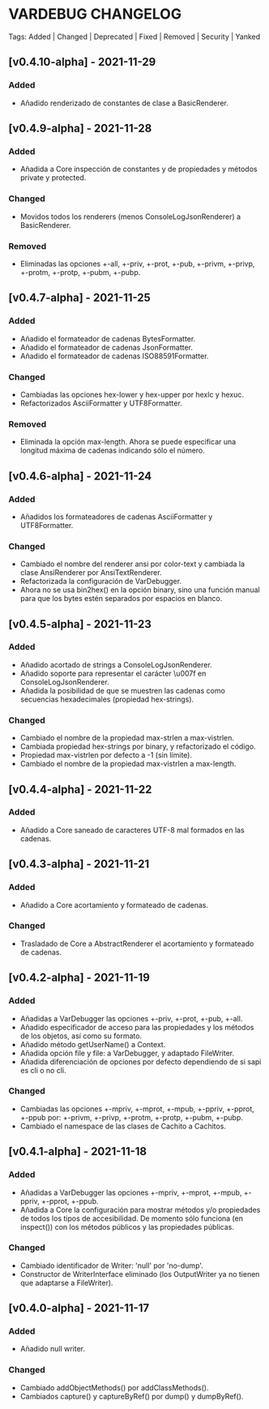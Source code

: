 # VARDEBUG CHANGELOG

Tags: Added | Changed | Deprecated | Fixed | Removed | Security | Yanked


## [v0.4.10-alpha] - 2021-11-29

### Added

 - Añadido renderizado de constantes de clase a BasicRenderer.


## [v0.4.9-alpha] - 2021-11-28

### Added

 - Añadida a Core inspección de constantes y de propiedades y métodos private y
   protected.

### Changed

 - Movidos todos los renderers (menos ConsoleLogJsonRenderer) a BasicRenderer.

### Removed

 - Eliminadas las opciones +-all, +-priv, +-prot, +-pub, +-privm, +-privp,
   +-protm, +-protp, +-pubm, +-pubp.


## [v0.4.7-alpha] - 2021-11-25

### Added

 - Añadido el formateador de cadenas BytesFormatter.
 - Añadido el formateador de cadenas JsonFormatter.
 - Añadido el formateador de cadenas ISO88591Formatter.

### Changed

 - Cambiadas las opciones hex-lower y hex-upper por hexlc y hexuc.
 - Refactorizados AsciiFormatter y UTF8Formatter.

### Removed

 - Eliminada la opción max-length. Ahora se puede especificar una longitud
   máxima de cadenas indicando sólo el número.


## [v0.4.6-alpha] - 2021-11-24

### Added

 - Añadidos los formateadores de cadenas AsciiFormatter y UTF8Formatter.

### Changed

 - Cambiado el nombre del renderer ansi por color-text y cambiada la clase
   AnsiRenderer por AnsiTextRenderer.
 - Refactorizada la configuración de VarDebugger.
 - Ahora no se usa bin2hex() en la opción binary, sino una función manual para
   que los bytes estén separados por espacios en blanco.


## [v0.4.5-alpha] - 2021-11-23

### Added

 - Añadido acortado de strings a ConsoleLogJsonRenderer.
 - Añadido soporte para representar el carácter \u007f en
   ConsoleLogJsonRenderer.
 - Añadida la posibilidad de que se muestren las cadenas como secuencias
   hexadecimales (propiedad hex-strings).

### Changed

 - Cambiado el nombre de la propiedad max-strlen a max-vistrlen.
 - Cambiada propiedad hex-strings por binary, y refactorizado el código.
 - Propiedad max-vistrlen por defecto a -1 (sin límite).
 - Cambiado el nombre de la propiedad max-vistrlen a max-length.


## [v0.4.4-alpha] - 2021-11-22

### Added

 - Añadido a Core saneado de caracteres UTF-8 mal formados en las cadenas.


## [v0.4.3-alpha] - 2021-11-21

### Added

 - Añadido a Core acortamiento y formateado de cadenas.

### Changed

 - Trasladado de Core a AbstractRenderer el acortamiento y formateado de
   cadenas.


## [v0.4.2-alpha] - 2021-11-19

### Added

 - Añadidas a VarDebugger las opciones +-priv, +-prot, +-pub, +-all.
 - Añadido especificador de acceso para las propiedades y los métodos de los
   objetos, así como su formato.
 - Añadido método getUserName() a Context.
 - Añadida opción file y file: a VarDebugger, y adaptado FileWriter.
 - Añadida diferenciación de opciones por defecto dependiendo de si sapi es cli
   o no cli.

### Changed

 - Cambiadas las opciones +-mpriv, +-mprot, +-mpub, +-ppriv, +-pprot, +-ppub
   por: +-privm, +-privp, +-protm, +-protp, +-pubm, +-pubp.
 - Cambiado el namespace de las clases de Cachito a Cachitos.


## [v0.4.1-alpha] - 2021-11-18

### Added

 - Añadidas a VarDebugger las opciones +-mpriv, +-mprot, +-mpub, +-ppriv,
   +-pprot, +-ppub.
 - Añadida a Core la configuración para mostrar métodos y/o propiedades de todos
   los tipos de accesibilidad. De momento sólo funciona (en inspect()) con los
   métodos públicos y las propiedades públicas.

### Changed

 - Cambiado identificador de Writer: 'null' por 'no-dump'.
 - Constructor de WriterInterface eliminado (los OutputWriter ya no tienen que
   adaptarse a FileWriter).


## [v0.4.0-alpha] - 2021-11-17

### Added

 - Añadido null writer.

### Changed

 - Cambiado addObjectMethods() por addClassMethods().
 - Cambiados capture() y captureByRef() por dump() y dumpByRef().

